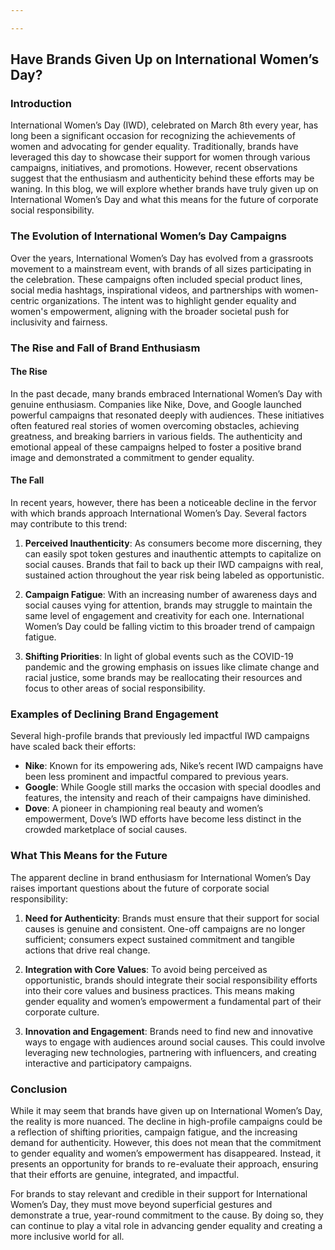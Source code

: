 ```yaml
---

---
```



## Have Brands Given Up on International Women’s Day?

### Introduction

International Women’s Day (IWD), celebrated on March 8th every year, has long been a significant occasion for recognizing the achievements of women and advocating for gender equality. Traditionally, brands have leveraged this day to showcase their support for women through various campaigns, initiatives, and promotions. However, recent observations suggest that the enthusiasm and authenticity behind these efforts may be waning. In this blog, we will explore whether brands have truly given up on International Women’s Day and what this means for the future of corporate social responsibility.

### The Evolution of International Women’s Day Campaigns

Over the years, International Women’s Day has evolved from a grassroots movement to a mainstream event, with brands of all sizes participating in the celebration. These campaigns often included special product lines, social media hashtags, inspirational videos, and partnerships with women-centric organizations. The intent was to highlight gender equality and women's empowerment, aligning with the broader societal push for inclusivity and fairness.

### The Rise and Fall of Brand Enthusiasm

#### The Rise

In the past decade, many brands embraced International Women’s Day with genuine enthusiasm. Companies like Nike, Dove, and Google launched powerful campaigns that resonated deeply with audiences. These initiatives often featured real stories of women overcoming obstacles, achieving greatness, and breaking barriers in various fields. The authenticity and emotional appeal of these campaigns helped to foster a positive brand image and demonstrated a commitment to gender equality.

#### The Fall

In recent years, however, there has been a noticeable decline in the fervor with which brands approach International Women’s Day. Several factors may contribute to this trend:

1. **Perceived Inauthenticity**: As consumers become more discerning, they can easily spot token gestures and inauthentic attempts to capitalize on social causes. Brands that fail to back up their IWD campaigns with real, sustained action throughout the year risk being labeled as opportunistic.

2. **Campaign Fatigue**: With an increasing number of awareness days and social causes vying for attention, brands may struggle to maintain the same level of engagement and creativity for each one. International Women’s Day could be falling victim to this broader trend of campaign fatigue.

3. **Shifting Priorities**: In light of global events such as the COVID-19 pandemic and the growing emphasis on issues like climate change and racial justice, some brands may be reallocating their resources and focus to other areas of social responsibility.

### Examples of Declining Brand Engagement

Several high-profile brands that previously led impactful IWD campaigns have scaled back their efforts:

- **Nike**: Known for its empowering ads, Nike’s recent IWD campaigns have been less prominent and impactful compared to previous years.
- **Google**: While Google still marks the occasion with special doodles and features, the intensity and reach of their campaigns have diminished.
- **Dove**: A pioneer in championing real beauty and women’s empowerment, Dove’s IWD efforts have become less distinct in the crowded marketplace of social causes.

### What This Means for the Future

The apparent decline in brand enthusiasm for International Women’s Day raises important questions about the future of corporate social responsibility:

1. **Need for Authenticity**: Brands must ensure that their support for social causes is genuine and consistent. One-off campaigns are no longer sufficient; consumers expect sustained commitment and tangible actions that drive real change.

2. **Integration with Core Values**: To avoid being perceived as opportunistic, brands should integrate their social responsibility efforts into their core values and business practices. This means making gender equality and women’s empowerment a fundamental part of their corporate culture.

3. **Innovation and Engagement**: Brands need to find new and innovative ways to engage with audiences around social causes. This could involve leveraging new technologies, partnering with influencers, and creating interactive and participatory campaigns.

### Conclusion

While it may seem that brands have given up on International Women’s Day, the reality is more nuanced. The decline in high-profile campaigns could be a reflection of shifting priorities, campaign fatigue, and the increasing demand for authenticity. However, this does not mean that the commitment to gender equality and women’s empowerment has disappeared. Instead, it presents an opportunity for brands to re-evaluate their approach, ensuring that their efforts are genuine, integrated, and impactful.

For brands to stay relevant and credible in their support for International Women’s Day, they must move beyond superficial gestures and demonstrate a true, year-round commitment to the cause. By doing so, they can continue to play a vital role in advancing gender equality and creating a more inclusive world for all.
